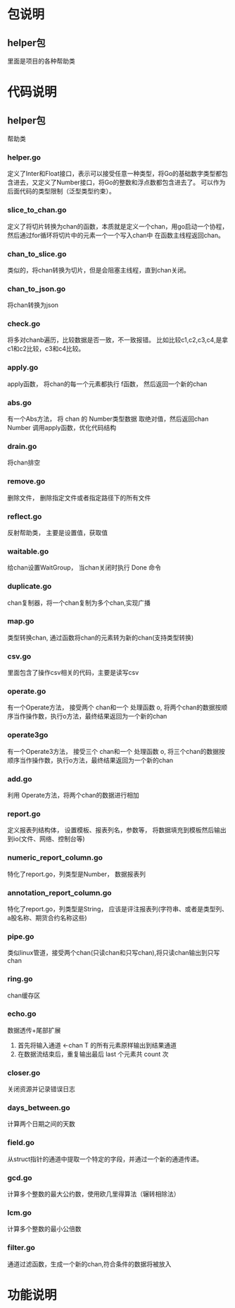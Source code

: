 # 包说明

## helper包

里面是项目的各种帮助类




# 代码说明

## helper包

帮助类

### helper.go

定义了Inter和Float接口，表示可以接受任意一种类型，将Go的基础数字类型都包含进去，又定义了Number接口，将Go的整数和浮点数都包含进去了。
可以作为后面代码的类型限制（泛型类型约束）。

### slice_to_chan.go

定义了将切片转换为chan的函数，本质就是定义一个chan，用go启动一个协程，然后通过for循环将切片中的元素一个一个写入chan中
在函数主线程返回chan。

### chan_to_slice.go

类似的，将chan转换为切片，但是会阻塞主线程，直到chan关闭。

### chan_to_json.go

将chan转换为json

### check.go

将多对chanb遍历，比较数据是否一致，不一致报错。
比如比较c1,c2,c3,c4,是拿c1和c2比较，c3和c4比较。


### apply.go

apply函数， 将chan的每一个元素都执行 f函数， 然后返回一个新的chan

### abs.go

有一个Abs方法， 将 chan 的 Number类型数据 取绝对值，然后返回chan Number
调用apply函数，优化代码结构


### drain.go

将chan排空

### remove.go

删除文件， 删除指定文件或者指定路径下的所有文件

###  reflect.go

反射帮助类， 主要是设置值，获取值

### waitable.go

给chan设置WaitGroup， 当chan关闭时执行 Done 命令

### duplicate.go

chan复制器，将一个chan复制为多个chan,实现广播


### map.go

类型转换chan, 通过函数将chan的元素转为新的chan(支持类型转换)


### csv.go

里面包含了操作csv相关的代码，主要是读写csv

### operate.go

有一个Operate方法， 接受两个 chan和一个 处理函数 o, 将两个chan的数据按顺序当作操作数，执行o方法，最终结果返回为一个新的chan

### operate3go

有一个Operate3方法， 接受三个 chan和一个 处理函数 o, 将三个chan的数据按顺序当作操作数，执行o方法，最终结果返回为一个新的chan

### add.go

利用 Operate方法，将两个chan的数据进行相加

### report.go

定义报表列结构体， 设置模板、报表列名，参数等， 将数据填充到模板然后输出到io(文件、网络、控制台等)

### numeric_report_column.go

特化了report.go，列类型是Number， 数据报表列

### annotation_report_column.go

特化了report.go，列类型是String， 应该是评注报表列(字符串、或者是类型列、a股名称、期货合约名称这些)

### pipe.go

类似linux管道，接受两个chan(只读chan和只写chan),将只读chan输出到只写chan

### ring.go

chan缓存区

### echo.go

数据透传+尾部扩展

1. 首先将输入通道 <-chan T 的所有元素原样输出到结果通道
2. 在数据流结束后，重复输出最后 last 个元素共 count 次

### closer.go

关闭资源并记录错误日志

### days_between.go

计算两个日期之间的天数


### field.go

从struct指针的通道中提取一个特定的字段，并通过一个新的通道传递。

### gcd.go

计算多个整数的最大公约数，使用欧几里得算法（辗转相除法）

### lcm.go

计算多个整数的最小公倍数

### filter.go

通道过滤函数，生成一个新的chan,符合条件的数据将被放入


# 功能说明




